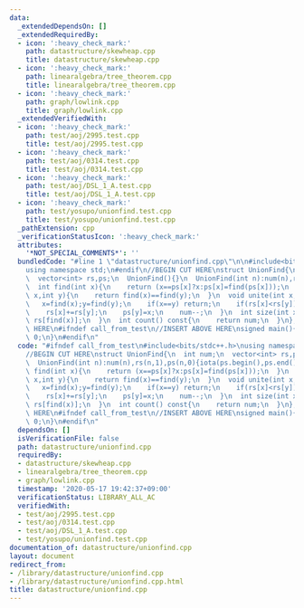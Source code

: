 ```yaml
---
data:
  _extendedDependsOn: []
  _extendedRequiredBy:
  - icon: ':heavy_check_mark:'
    path: datastructure/skewheap.cpp
    title: datastructure/skewheap.cpp
  - icon: ':heavy_check_mark:'
    path: linearalgebra/tree_theorem.cpp
    title: linearalgebra/tree_theorem.cpp
  - icon: ':heavy_check_mark:'
    path: graph/lowlink.cpp
    title: graph/lowlink.cpp
  _extendedVerifiedWith:
  - icon: ':heavy_check_mark:'
    path: test/aoj/2995.test.cpp
    title: test/aoj/2995.test.cpp
  - icon: ':heavy_check_mark:'
    path: test/aoj/0314.test.cpp
    title: test/aoj/0314.test.cpp
  - icon: ':heavy_check_mark:'
    path: test/aoj/DSL_1_A.test.cpp
    title: test/aoj/DSL_1_A.test.cpp
  - icon: ':heavy_check_mark:'
    path: test/yosupo/unionfind.test.cpp
    title: test/yosupo/unionfind.test.cpp
  _pathExtension: cpp
  _verificationStatusIcon: ':heavy_check_mark:'
  attributes:
    '*NOT_SPECIAL_COMMENTS*': ''
  bundledCode: "#line 1 \"datastructure/unionfind.cpp\"\n\n#include<bits/stdc++.h>\n\
    using namespace std;\n#endif\n//BEGIN CUT HERE\nstruct UnionFind{\n  int num;\n\
    \  vector<int> rs,ps;\n  UnionFind(){}\n  UnionFind(int n):num(n),rs(n,1),ps(n,0){iota(ps.begin(),ps.end(),0);}\n\
    \  int find(int x){\n    return (x==ps[x]?x:ps[x]=find(ps[x]));\n  }\n  bool same(int\
    \ x,int y){\n    return find(x)==find(y);\n  }\n  void unite(int x,int y){\n \
    \   x=find(x);y=find(y);\n    if(x==y) return;\n    if(rs[x]<rs[y]) swap(x,y);\n\
    \    rs[x]+=rs[y];\n    ps[y]=x;\n    num--;\n  }\n  int size(int x){\n    return\
    \ rs[find(x)];\n  }\n  int count() const{\n    return num;\n  }\n};\n//END CUT\
    \ HERE\n#ifndef call_from_test\n//INSERT ABOVE HERE\nsigned main(){\n  return\
    \ 0;\n}\n#endif\n"
  code: "#ifndef call_from_test\n#include<bits/stdc++.h>\nusing namespace std;\n#endif\n\
    //BEGIN CUT HERE\nstruct UnionFind{\n  int num;\n  vector<int> rs,ps;\n  UnionFind(){}\n\
    \  UnionFind(int n):num(n),rs(n,1),ps(n,0){iota(ps.begin(),ps.end(),0);}\n  int\
    \ find(int x){\n    return (x==ps[x]?x:ps[x]=find(ps[x]));\n  }\n  bool same(int\
    \ x,int y){\n    return find(x)==find(y);\n  }\n  void unite(int x,int y){\n \
    \   x=find(x);y=find(y);\n    if(x==y) return;\n    if(rs[x]<rs[y]) swap(x,y);\n\
    \    rs[x]+=rs[y];\n    ps[y]=x;\n    num--;\n  }\n  int size(int x){\n    return\
    \ rs[find(x)];\n  }\n  int count() const{\n    return num;\n  }\n};\n//END CUT\
    \ HERE\n#ifndef call_from_test\n//INSERT ABOVE HERE\nsigned main(){\n  return\
    \ 0;\n}\n#endif\n"
  dependsOn: []
  isVerificationFile: false
  path: datastructure/unionfind.cpp
  requiredBy:
  - datastructure/skewheap.cpp
  - linearalgebra/tree_theorem.cpp
  - graph/lowlink.cpp
  timestamp: '2020-05-17 19:42:37+09:00'
  verificationStatus: LIBRARY_ALL_AC
  verifiedWith:
  - test/aoj/2995.test.cpp
  - test/aoj/0314.test.cpp
  - test/aoj/DSL_1_A.test.cpp
  - test/yosupo/unionfind.test.cpp
documentation_of: datastructure/unionfind.cpp
layout: document
redirect_from:
- /library/datastructure/unionfind.cpp
- /library/datastructure/unionfind.cpp.html
title: datastructure/unionfind.cpp
---
```

